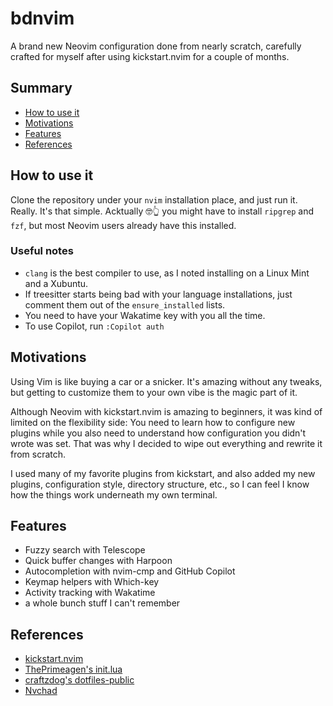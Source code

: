 # bdnvim

A brand new Neovim configuration done from nearly scratch,
carefully crafted for myself after using kickstart.nvim for a couple of months.

## Summary

- [How to use it](#how-to-use-it)
- [Motivations](#motivations)
- [Features](#features)
- [References](#references)

## How to use it

Clone the repository under your `nvim` installation place, and just run it.
Really. It's that simple. Acktually 🤓👆 you might have to install `ripgrep`
and `fzf`, but most Neovim users already have this installed.

### Useful notes

- `clang` is the best compiler to use, as I noted installing on a Linux Mint and a Xubuntu.
- If treesitter starts being bad with your language installations, just comment them out of the `ensure_installed` lists.
- You need to have your Wakatime key with you all the time.
- To use Copilot, run `:Copilot auth`

## Motivations

Using Vim is like buying a car or a snicker. It's amazing without any tweaks,
but getting to customize them to your own vibe is the magic part of it.

Although Neovim with kickstart.nvim is amazing to beginners,
it was kind of limited on the flexibility side: You need to learn how to configure
new plugins while you also need to understand how configuration you didn't wrote
was set. That was why I decided to wipe out everything and rewrite it from scratch.

I used many of my favorite plugins from kickstart, and also added my new plugins,
configuration style, directory structure, etc., so I can feel I know how the things
work underneath my own terminal.

## Features

- Fuzzy search with Telescope
- Quick buffer changes with Harpoon
- Autocompletion with nvim-cmp and GitHub Copilot
- Keymap helpers with Which-key
- Activity tracking with Wakatime
- a whole bunch stuff I can't remember

## References

- [kickstart.nvim](https://github.com/nvim-lua/kickstart.nvim)
- [ThePrimeagen's init.lua](https://github.com/ThePrimeagen/init.lua)
- [craftzdog's dotfiles-public](https://github.com/craftzdog/dotfiles-public/tree/master/.config/nvim/)
- [Nvchad](https://nvchad.com/)

